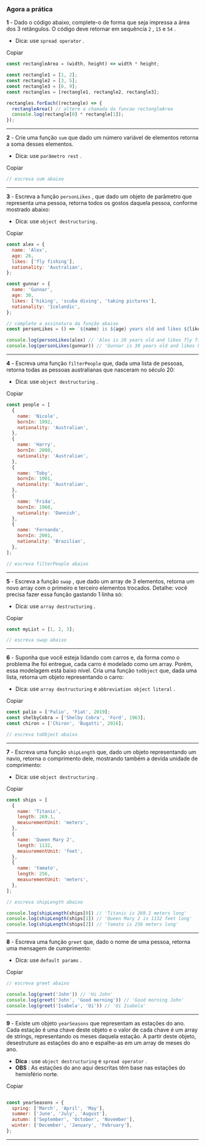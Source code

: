 ### Agora a prática

**1** - Dado o código abaixo, complete-o de forma que seja impressa a área dos 3 retângulos. O código deve retornar em sequência  `2`  ,  `15`  e  `54`  .

-   Dica: use  `spread operator`  .

Copiar

```javascript
const rectangleArea = (width, height) => width * height;

const rectangle1 = [1, 2];
const rectangle2 = [3, 5];
const rectangle3 = [6, 9];
const rectangles = [rectangle1, rectangle2, rectangle3];

rectangles.forEach((rectangle) => {
  rectangleArea() // altere a chamada da funcao rectangleArea
  console.log(rectangle[0] * rectangle[1]);
});
```

----------

**2** - Crie uma função  `sum`  que dado um número variável de elementos retorna a soma desses elementos.

-   Dica: use  `parâmetro rest`  .

Copiar

```javascript
// escreva sum abaixo
```

----------

**3** - Escreva a função  `personLikes`  , que dado um objeto de parâmetro que representa uma pessoa, retorna todos os gostos daquela pessoa, conforme mostrado abaixo:

-   Dica: use  `object destructuring.`

Copiar

```javascript
const alex = {
  name: 'Alex',
  age: 26,
  likes: ['fly fishing'],
  nationality: 'Australian',
};

const gunnar = {
  name: 'Gunnar',
  age: 30,
  likes: ['hiking', 'scuba diving', 'taking pictures'],
  nationality: 'Icelandic',
};

// complete a assinatura da função abaixo
const personLikes = () => `${name} is ${age} years old and likes ${likes.join(', ')}.`;

console.log(personLikes(alex) // 'Alex is 26 years old and likes fly fishing.'
console.log(personLikes(gunnar)) // 'Gunnar is 30 years old and likes hiking, scuba diving, taking pictures.'
```

----------

**4** - Escreva uma função  `filterPeople`  que, dada uma lista de pessoas, retorna todas as pessoas australianas que nasceram no século 20:

-   Dica: use  `object destructuring`  .

Copiar

```javascript
const people = [
  {
    name: 'Nicole',
    bornIn: 1992,
    nationality: 'Australian',
  },
  {
    name: 'Harry',
    bornIn: 2008,
    nationality: 'Australian',
  },
  {
    name: 'Toby',
    bornIn: 1901,
    nationality: 'Australian',
  },
  {
    name: 'Frida',
    bornIn: 1960,
    nationality: 'Dannish',
  },
  {
    name: 'Fernando',
    bornIn: 2001,
    nationality: 'Brazilian',
  },
];

// escreva filterPeople abaixo
```

----------

**5** - Escreva a função  `swap`  , que dado um array de 3 elementos, retorna um novo array com o primeiro e terceiro elementos trocados. Detalhe: você precisa fazer essa função gastando 1 linha só:

-   Dica: use  `array destructuring`  .

Copiar

```javascript
const myList = [1, 2, 3];

// escreva swap abaixo
```

----------

**6** - Suponha que você esteja lidando com carros e, da forma como o problema lhe foi entregue, cada carro é modelado como um array. Porém, essa modelagem está baixo nível. Cria uma função  `toObject`  que, dada uma lista, retorna um objeto representando o carro:

-   Dica: use  `array destructuring`  e  `abbreviation object literal`  .

Copiar

```javascript
const palio = ['Palio', 'Fiat', 2019];
const shelbyCobra = ['Shelby Cobra', 'Ford', 1963];
const chiron = ['Chiron', 'Bugatti', 2016];

// escreva toObject abaixo
```

----------

**7** - Escreva uma função  `shipLength`  que, dado um objeto representando um navio, retorna o comprimento dele, mostrando também a devida unidade de comprimento:

-   Dica: use  `object destructuring`  .

Copiar

```javascript
const ships = [
  {
    name: 'Titanic',
    length: 269.1,
    measurementUnit: 'meters',
  },
  {
    name: 'Queen Mary 2',
    length: 1132,
    measurementUnit: 'feet',
  },
  {
    name: 'Yamato',
    length: 256,
    measurementUnit: 'meters',
  },
];

// escreva shipLength abaixo

console.log(shipLength(ships[0]) // 'Titanic is 269.1 meters long'
console.log(shipLength(ships[1]) // 'Queen Mary 2 is 1132 feet long'
console.log(shipLength(ships[2]) // 'Yamato is 256 meters long'
```

----------

**8** - Escreva uma função  `greet`  que, dado o nome de uma pessoa, retorna uma mensagem de cumprimento:

-   Dica: use  `default params`  .

Copiar

```javascript
// escreva greet abaixo

console.log(greet('John')) // 'Hi John'
console.log(greet('John', 'Good morning')) // 'Good morning John'
console.log(greet('Isabela', 'Oi')) // 'Oi Isabela'
```

----------

**9** - Existe um objeto  `yearSeasons`  que representam as estações do ano. Cada estação é uma chave deste objeto e o valor de cada chave é um array de strings, representando os meses daquela estação. A partir deste objeto, desestruture as estações do ano e espalhe-as em um array de meses do ano.

-   **Dica** : use  `object destructuring`  e  `spread operator`  .
-   **OBS** : As estações do ano aqui descritas têm base nas estações do hemisfério norte.

Copiar

```javascript

const yearSeasons = {
  spring: ['March', 'April', 'May'],
  summer: ['June', 'July', 'August'],
  autumn: ['September', 'October', 'November'],
  winter: ['December', 'January', 'February'],
};
```

----------